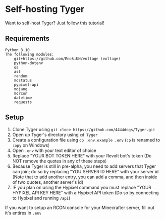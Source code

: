 # Self-hosting Tyger
Want to self-host Tyger? Just follow this tutorial!

## Requirements
```
Python 3.10
The following modules:
    git+https://github.com/EnokiUN/voltage (voltage)
    python-dotenv
    os
    ast
    random
    mcstatus
    pypixel-api
    mojang
    mcrcon
    datetime
    requests
```

## Setup

1. Clone Tyger using `git clone https://github.com/4444dogs/Tyger.git`
2. Open up Tyger's directory using `cd Tyger`
3. Create a configuration file using `cp .env.example .env` (`cp` is renamed to `copy` on Windows)
3. Open `.env` with your text editor of choice
4. Replace "YOUR BOT TOKEN HERE" with your Revolt bot's token (Do NOT remove the quotes in any of these steps)
5. Because Tyger is still in pre-alpha, you need to add servers that Tyger can join; do so by replacing "YOU SERVER ID HERE" with your server id (Note that to add another entry, you can add a comma, and then inside of two quotes, another server's id)
6. IF you plan on using the Hypixel command you must replace "YOUR HYPIXEL API KEY HERE" with a Hypixel API token (Do so by connecting to Hypixel and running `/api`)

If you want to setup an RCON console for your Minecrafter server, fill out it's entires in `.env`
